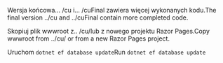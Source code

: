 <span data-ttu-id="e5c0e-101">Wersja końcowa... /cu i... /cuFinal zawiera więcej wykonanych kodu.</span><span class="sxs-lookup"><span data-stu-id="e5c0e-101">The final version ../cu and ../cuFinal contain more completed code.</span></span>

<span data-ttu-id="e5c0e-102">Skopiuj plik wwwroot z.. /cu/lub z nowego projektu Razor Pages.</span><span class="sxs-lookup"><span data-stu-id="e5c0e-102">Copy wwwroot from ../cu/ or from a new Razor Pages project.</span></span>

<span data-ttu-id="e5c0e-103">Uruchom `dotnet ef database update`</span><span class="sxs-lookup"><span data-stu-id="e5c0e-103">Run `dotnet ef database update`</span></span>
